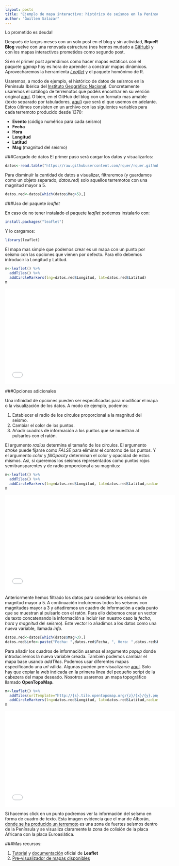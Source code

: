 ```yaml
---
layout: posts
title: "Ejemplo de mapa interactivo: histórico de seísmos en la Península Ibérica"
author: "Guillem Salazar"
---
```


Lo prometido es deuda!

Después de largos meses con un solo post en el blog y sin actividad, **RqueR Blog** vuelve con una renovada estructura (nos hemos mudado a [GitHub](https://github.com/rquer)) y con los mapas interactivos prometidos como segundo post.

Si en el primer post aprendimos como hacer mapas estáticos con el paquete *ggmap* hoy es hora de aprender a construir mapas dinámicos. Aprovecharemos la herramienta [*Leaflet*](http://leafletjs.com/) y el paquete homónimo de R.

Usaremos, a modo de ejemplo, el histórico de datos de seísmos en la Península Ibérica del [Instituto Geográfico Nacional](http://www.ign.es/ign/main/index.do). Concretamente usaremos el catálogo de terremotos que podéis encontrar en su versión original [aquí](http://www.ign.es/ign/layoutIn/sismoFormularioCatalogo.do). O bien, en el GitHub del blog con un formato mas amable (texto separado por tabuladores, [aquí](https://raw.githubusercontent.com/rquer/rquer.github.io/master/files/terremotos.txt)) que será el que usemos en adelante. Estos últimos consisten en un archivo con las siguientes variables para cada terremoto producido desde 1370:

- **Evento** (código numérico para cada seísmo)
- **Fecha**
- **Hora**
- **Longitud**
- **Latitud**
- **Mag** (magnitud del seísmo)




###Cargado de datos
El primer paso será cargar los datos y visualizarlos:

```r
datos<-read.table("https://raw.githubusercontent.com/rquer/rquer.github.io/master/files/terremotos.txt",sep="\t",header=T)
```

Para disminuïr la cantidad de datos a visualizar, filtraremos (y guardamos como un objeto separado, *datos.red*) solo aquellos terremotos con una magnitud mayor a 5.

```r
datos.red<-datos[which(datos$Mag>5),]
```

###Uso del paquete *leaflet*

En caso de no tener instalado el paquete *leaflet* podemos instalarlo con:

```r
install.packages("leaflet")
```

Y lo cargamos:

```r
library(leaflet)
```

El mapa mas simple que podemos crear es un mapa con un punto por seísmo con las opciones que vienen por defecto. Para ello debemos introducir la Longitud y Latitud.

```r
m<-leaflet() %>%
  addTiles() %>%
  addCircleMarkers(lng=datos.red$Longitud, lat=datos.red$Latitud)
m
```

<div class="container">
    <iframe src="/files/Leaflet_map1.html" height="315" width="560" allowfullscreen="" frameborder="0">
    </iframe>
</div>

###Opciones adicionales

Una infinidad de opciones pueden ser especificadas para modificar el mapa o la visualización de los datos. A modo de ejemplo, podemos:

1. Establecer el radio de los círculos proporcional a la magnitud del seísmo.
2. Cambiar el color de los puntos.
3. Añadir cuadros de información a los puntos que se muestran al pulsarlos con el ratón.

El argumento *radius* determina el tamaño de los círculos. El argumento *stroke* puede fijarse como *FALSE* para eliminar el contorno de los puntos. Y el argumento *color* y *fillOpacity* determinan el color y opacidad de estos mismos. Así, si queremos los seísmos representados como puntos rojos semitransparentes y de radio proporcional a su magnitus:

```r
m<-leaflet() %>%
  addTiles() %>%
  addCircleMarkers(lng=datos.red$Longitud, lat=datos.red$Latitud,radius=datos.red$Mag,stroke=F,color="red",fillOpacity=0.5)
m
```

<div class="container">
    <iframe src="/files/Leaflet_map1.html" height="315" width="560" allowfullscreen="" frameborder="0">
    </iframe>
</div>


Anteriormente hemos filtrado los datos para considerar los seísmos de magnitud mayor a 5. A continuación incluiremos todos los seísmos con magnitudes mayor a 3 y añadiremos un cuadro de información a cada punto que se muestran al pulsarlo con el ratón. Para ello debemos crear un vector de texto concatenando la información a incluir (en nuestro caso la *fecha*, *hora* y *magnitud* del seísmo). Este vector lo añadimos a los datos como una nueva variable, llamada *info*.

```r
datos.red<-datos[which(datos$Mag>3),]
datos.red$info<-paste("Fecha: ",datos.red$Fecha, ", Hora: ",datos.red$Hora,", Magnitud: ",datos.red$Mag,sep="")
```

Para añadir los cuadros de información usamos el argumento *popup* donde introduciremos la nueva variable creada. También podemos cambiar el mapa base usando *addTiles*. Podemos usar diferentes mapas especificando una *url* válida. Algunas pueden pre-visualizarse [aquí](http://leaflet-extras.github.io/leaflet-providers/preview/). Solo hay que copiar la web indicada en la primera linea del pequeño script de la cabezera del mapa deseado. Nosotros usaremos un mapa topográfico llamado **OpenTopoMap**. 

```r
m<-leaflet() %>%
  addTiles(urlTemplate="http://{s}.tile.opentopomap.org/{z}/{x}/{y}.png") %>%  # Add default OpenStreetMap map tiles
  addCircleMarkers(lng=datos.red$Longitud, lat=datos.red$Latitud,radius=datos.red$Mag/2,popup=datos.red$info,stroke=F,color="red",fillOpacity=0.5)
m
```

<div class="container">
    <iframe src="/files/Leaflet_map1.html" height="315" width="560" allowfullscreen="" frameborder="0">
    </iframe>
</div>


Si hacemos click en un punto podremos ver la información del seísmo en forma de cuadro de texto.
Esta imagen evidencia que el mar de Alborán, [donde se ha producido un terremoto](http://politica.elpais.com/politica/2016/01/25/actualidad/1453697500_397724.html) es una zona de fuertes seísmos dentro de la Península y se visualiza claramente la zona de colisión de la placa Africana con la placa Euroasiática.

###Mas recursos:
1. [Tutorial](http://leafletjs.com/examples.html) y [documentación](http://leafletjs.com/reference.html) oficial de **Leaflet**
2. [Pre-visualizador de mapas disponibles](http://leaflet-extras.github.io/leaflet-providers/preview/)
